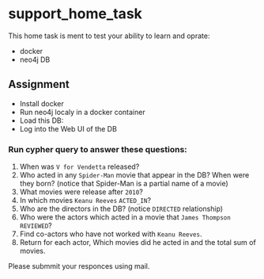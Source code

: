 # support_home_task

This home task is ment to test your ability to learn and oprate:
* docker
* neo4j DB

## Assignment

* Install docker
* Run neo4j localy in a docker container
* Load this DB:
* Log into the Web UI of the DB

### Run cypher query to answer these questions:


1. When was `V for Vendetta` released?
2. Who acted in any `Spider-Man` movie that appear in the DB? When were they born? (notice that Spider-Man is a partial name of a movie)
3. What movies were release after `2010`?
4. In which movies `Keanu Reeves` `ACTED_IN`?
5. Who are the directors in the DB? (notice `DIRECTED` relationship)
6. Who were the actors which acted in a movie that `James Thompson` `REVIEWED`?
7. Find co-actors who have nоt worked with `Keanu Reeves`.
8. Return for each actor, Which movies did he acted in and the total sum of movies.

Please submmit your responces using mail.
 
